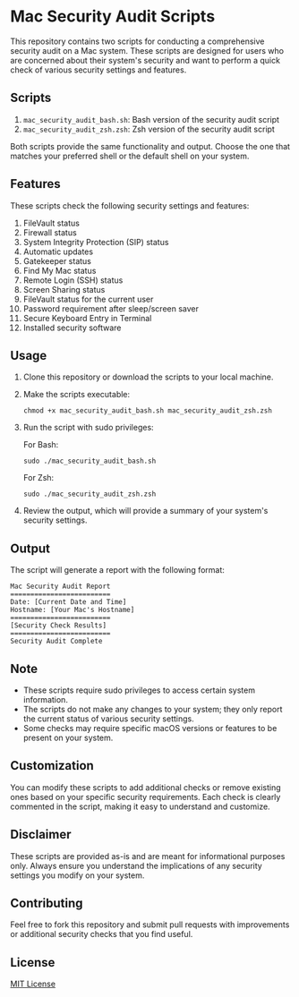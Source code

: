 # Mac Security Audit Scripts

This repository contains two scripts for conducting a comprehensive security audit on a Mac system. These scripts are designed for users who are concerned about their system's security and want to perform a quick check of various security settings and features.

## Scripts

1. `mac_security_audit_bash.sh`: Bash version of the security audit script
2. `mac_security_audit_zsh.zsh`: Zsh version of the security audit script

Both scripts provide the same functionality and output. Choose the one that matches your preferred shell or the default shell on your system.

## Features

These scripts check the following security settings and features:

1. FileVault status
2. Firewall status
3. System Integrity Protection (SIP) status
4. Automatic updates
5. Gatekeeper status
6. Find My Mac status
7. Remote Login (SSH) status
8. Screen Sharing status
9. FileVault status for the current user
10. Password requirement after sleep/screen saver
11. Secure Keyboard Entry in Terminal
12. Installed security software

## Usage

1. Clone this repository or download the scripts to your local machine.

2. Make the scripts executable:
   ```
   chmod +x mac_security_audit_bash.sh mac_security_audit_zsh.zsh
   ```

3. Run the script with sudo privileges:
   
   For Bash:
   ```
   sudo ./mac_security_audit_bash.sh
   ```
   
   For Zsh:
   ```
   sudo ./mac_security_audit_zsh.zsh
   ```

4. Review the output, which will provide a summary of your system's security settings.

## Output

The script will generate a report with the following format:

```
Mac Security Audit Report
=========================
Date: [Current Date and Time]
Hostname: [Your Mac's Hostname]
=========================
[Security Check Results]
=========================
Security Audit Complete
```

## Note

- These scripts require sudo privileges to access certain system information.
- The scripts do not make any changes to your system; they only report the current status of various security settings.
- Some checks may require specific macOS versions or features to be present on your system.

## Customization

You can modify these scripts to add additional checks or remove existing ones based on your specific security requirements. Each check is clearly commented in the script, making it easy to understand and customize.

## Disclaimer

These scripts are provided as-is and are meant for informational purposes only. Always ensure you understand the implications of any security settings you modify on your system.

## Contributing

Feel free to fork this repository and submit pull requests with improvements or additional security checks that you find useful.

## License

[MIT License](LICENSE)

